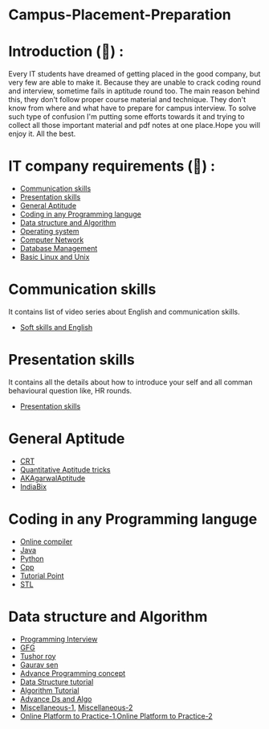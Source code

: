# Campus-Placement-Preparation

# Introduction (&#x1F4D7;) : 

Every IT students have dreamed of getting placed in the good company, but very few are able to make it. Because they are 
unable to crack coding round and interview, sometime fails in aptitude round too. The main reason behind this, they don't
follow proper course material and technique. They don't know from where and what have to prepare for campus interview. 
To solve such type of confusion I'm putting some efforts towards it and trying to collect all those important material and 
pdf notes at one place.Hope you will enjoy it. All the best.

# IT company requirements (&#x1F4D8;) :
- [Communication skills](https://github.com/bhardwaj75/Campus-Placement-Preparation#communication-skills)
- [Presentation skills](https://github.com/bhardwaj75/Campus-Placement-Preparation#presentation-skills)
- [General Aptitude](https://github.com/bhardwaj75/Campus-Placement-Preparation)
- [Coding in any Programming languge ](https://github.com/bhardwaj75/Campus-Placement-Preparation)
- [Data structure and Algorithm](https://github.com/bhardwaj75/Campus-Placement-Preparation)
- [Operating system](https://github.com/bhardwaj75/Campus-Placement-Preparation)
- [Computer Network](https://github.com/bhardwaj75/Campus-Placement-Preparation)
- [Database Management](https://github.com/bhardwaj75/Campus-Placement-Preparation)
- [Basic Linux and Unix](https://github.com/bhardwaj75/Campus-Placement-Preparation)


# Communication skills
  It contains list of video series about English and communication skills.
   - [Soft skills and English](https://www.youtube.com/watch?v=fDRnKPyvR14&list=PLd3UqWTnYXOn4m3paVPj6JTCTESkltDao)
         
# Presentation skills
  It contains all the details about how to introduce your self and all comman behavioural question like, HR rounds.
   - [Presentation skills](https://www.youtube.com/watch?v=iqeghm8Uut8)
# General Aptitude
   - [CRT](https://www.youtube.com/watch?v=uIAwAA24o84&list=PLd3UqWTnYXOlxgxWSmFeyUgU01FmfVcmG)
   - [Quantitative Aptitude tricks ](https://www.youtube.com/watch?v=xRZc_m__Q7M)
   - [AKAgarwalAptitude](https://www.youtube.com/watch?v=tqEIQJzY6co&list=PLY3DFj1jjj0URoyHOnxuau6l0EgzOtoHI)
   - [IndiaBix](https://www.indiabix.com/)
# Coding in any Programming languge
   - [Online compiler](https://ideone.com/)
   - [Java](https://www.youtube.com/watch?v=Hl-zzrqQoSE&list=PLFE2CE09D83EE3E28)
   - [Python](https://www.youtube.com/watch?v=HBxCHonP6Ro&list=PL6gx4Cwl9DGAcbMi1sH6oAMk4JHw91mC_)
   - [Cpp](https://www.youtube.com/watch?v=tvC1WCdV1XU&list=PLAE85DE8440AA6B83)
   - [Tutorial Point](http://www.tutorialspoint.com/)
   - [STL](http://www.cplusplus.com/)
# Data structure and Algorithm
   - [Programming Interview](https://www.youtube.com/watch?v=NBcqBddFbZw&list=PLamzFoFxwoNjPfxzaWqs7cZGsPYy0x_gI)
   - [GFG](https://www.geeksforgeeks.org/)
   - [Tushor roy](https://www.youtube.com/channel/UCZLJf_R2sWyUtXSKiKlyvAw)
   - [Gaurav sen](https://www.youtube.com/channel/UCRPMAqdtSgd0Ipeef7iFsKw/playlists)
   - [Advance Programming concept](https://www.youtube.com/watch?v=vZ2Wn6Ly8Ok&list=PL713C10F05D6BB7BF)
   - [Data Structure tutorial](https://www.hackerearth.com/practice/data-structures/arrays/1-d/tutorial/)
   - [Algorithm Tutorial](https://www.hackerearth.com/practice/algorithms/searching/linear-search/tutorial/)
   - [Advance Ds and Algo](https://e-maxx.ru/algo/)
   - [Miscellaneous-1](https://www.youtube.com/channel/UCICWIYEx2mo4wYZzLwJ7wVw/playlists), [Miscellaneous-2](https://www.youtube.com/user/mycodeschool)
   - [Online Platform to Practice-1](https://www.hackerearth.com/practice/),[Online Platform to Practice-2](https://www.codechef.com/problems/school)
   
